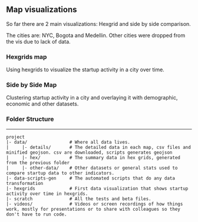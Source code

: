 ## Map visualizations


So far there are 2 main visualizations: Hexgrid and side by side comparison. 

The cities are: NYC, Bogota and Medellin. Other cities were dropped from the vis due to lack of data.


### Hexgrids map

Using hexgrids to visualize the startup activity in a city over time.

### Side by Side Map

Clustering startup activity in a city and overlaying it with demographic, economic and other datasets.


### Folder Structure
--------

    project
    |- data/          		# Where all data lives.
    |     |- details/       # The detailed data in each map, csv files and minified geojson. csv are downloaded, scripts generates geojson 
    |     |- hex/           # The summary data in hex grids, generated from the previous folder
    |     |- other-data/    # Other datasets or general stats used to compare startup data to other indicators. 
    |- data-scripts-gen     # The automated scripts that do any data transformation
    |- hexgrids             # First data visualization that shows startup activity over time in hexgrids.
    |- scratch      		# All the tests and beta files.
    |- videos/           	# Videos or screen recordings of how things work, mostly for presentations or to share with colleagues so they don't have to run code.
   


